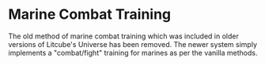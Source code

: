 # Marine Combat Training #

The old method of marine combat training which was included in older versions of Litcube's Universe has been removed.  The newer system simply implements a "combat/fight" training for marines as per the vanilla methods.